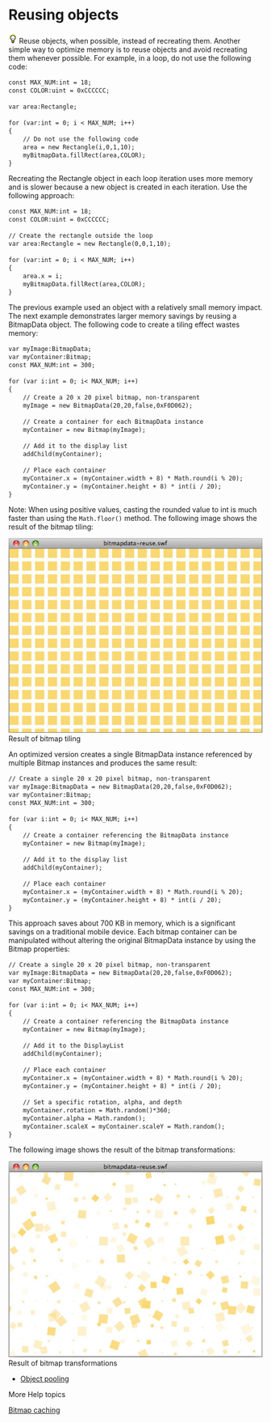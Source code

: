 # Reusing objects

![](../../img/tip_help.png) Reuse objects, when possible, instead of recreating
them. Another simple way to optimize memory is to reuse objects and avoid
recreating them whenever possible. For example, in a loop, do not use the
following code:

    const MAX_NUM:int = 18;
    const COLOR:uint = 0xCCCCCC;

    var area:Rectangle;

    for (var:int = 0; i < MAX_NUM; i++)
    {
        // Do not use the following code
        area = new Rectangle(i,0,1,10);
        myBitmapData.fillRect(area,COLOR);
    }

Recreating the Rectangle object in each loop iteration uses more memory and is
slower because a new object is created in each iteration. Use the following
approach:

    const MAX_NUM:int = 18;
    const COLOR:uint = 0xCCCCCC;

    // Create the rectangle outside the loop
    var area:Rectangle = new Rectangle(0,0,1,10);

    for (var:int = 0; i < MAX_NUM; i++)
    {
        area.x = i;
        myBitmapData.fillRect(area,COLOR);
    }

The previous example used an object with a relatively small memory impact. The
next example demonstrates larger memory savings by reusing a BitmapData object.
The following code to create a tiling effect wastes memory:

    var myImage:BitmapData;
    var myContainer:Bitmap;
    const MAX_NUM:int = 300;
     
    for (var i:int = 0; i< MAX_NUM; i++)
    {
        // Create a 20 x 20 pixel bitmap, non-transparent
        myImage = new BitmapData(20,20,false,0xF0D062);
         
        // Create a container for each BitmapData instance
        myContainer = new Bitmap(myImage);
         
        // Add it to the display list
        addChild(myContainer);
         
        // Place each container
        myContainer.x = (myContainer.width + 8) * Math.round(i % 20);
        myContainer.y = (myContainer.height + 8) * int(i / 20);
    }

Note: When using positive values, casting the rounded value to int is much
faster than using the `Math.floor()` method. The following image shows the
result of the bitmap tiling:

![](../../img/oc_bitmaptiling_popup.png) Result of bitmap tiling

An optimized version creates a single BitmapData instance referenced by multiple
Bitmap instances and produces the same result:

    // Create a single 20 x 20 pixel bitmap, non-transparent
    var myImage:BitmapData = new BitmapData(20,20,false,0xF0D062);
    var myContainer:Bitmap;
    const MAX_NUM:int = 300;
     
    for (var i:int = 0; i< MAX_NUM; i++)
    {
        // Create a container referencing the BitmapData instance
        myContainer = new Bitmap(myImage);
         
        // Add it to the display list
        addChild(myContainer);
         
        // Place each container
        myContainer.x = (myContainer.width + 8) * Math.round(i % 20);
        myContainer.y = (myContainer.height + 8) * int(i / 20);
    }

This approach saves about 700 KB in memory, which is a significant savings on a
traditional mobile device. Each bitmap container can be manipulated without
altering the original BitmapData instance by using the Bitmap properties:

    // Create a single 20 x 20 pixel bitmap, non-transparent
    var myImage:BitmapData = new BitmapData(20,20,false,0xF0D062);
    var myContainer:Bitmap;
    const MAX_NUM:int = 300;
     
    for (var i:int = 0; i< MAX_NUM; i++)
    {
        // Create a container referencing the BitmapData instance
        myContainer = new Bitmap(myImage);
         
        // Add it to the DisplayList
        addChild(myContainer);
         
        // Place each container
        myContainer.x = (myContainer.width + 8) * Math.round(i % 20);
        myContainer.y = (myContainer.height + 8) * int(i / 20);
         
        // Set a specific rotation, alpha, and depth
        myContainer.rotation = Math.random()*360;
        myContainer.alpha = Math.random();
        myContainer.scaleX = myContainer.scaleY = Math.random();
    }

The following image shows the result of the bitmap transformations:

![](../../img/oc_bitmatransform_popup.png) Result of bitmap transformations

- [Object pooling](./object-pooling.md)

More Help topics

[Bitmap caching](../../rendering-performance/bitmap-caching/index.md)
